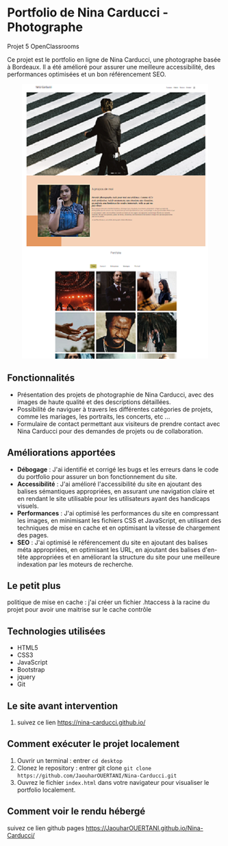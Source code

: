 # Portfolio de Nina Carducci - Photographe
Projet 5 OpenClassrooms

Ce projet est le portfolio en ligne de Nina Carducci, une photographe basée à Bordeaux. Il a été amélioré pour assurer une meilleure accessibilité, des performances optimisées et un bon référencement SEO.

<div align="center">
<img src="./assets/images/Screen site Nina Carducci.png">
</div>

## Fonctionnalités
- Présentation des projets de photographie de Nina Carducci, avec des images de haute qualité et des descriptions détaillées.
- Possibilité de naviguer à travers les différentes catégories de projets, comme les mariages, les portraits, les  concerts, etc ...
- Formulaire de contact permettant aux visiteurs de prendre contact avec Nina Carducci pour des demandes de projets ou de collaboration.
## Améliorations apportées
- **Débogage** : J'ai identifié et corrigé les bugs et les erreurs dans le code du portfolio pour assurer un bon fonctionnement du site.
- **Accessibilité** : J'ai amélioré l'accessibilité du site en ajoutant des balises sémantiques appropriées, en assurant une navigation claire et en rendant le site utilisable pour les utilisateurs ayant des handicaps visuels.
- **Performances** : J'ai optimisé les performances du site en compressant les images, en minimisant les fichiers CSS et JavaScript, en utilisant des techniques de mise en cache et en optimisant la vitesse de chargement des pages.
- **SEO** : J'ai optimisé le référencement du site en ajoutant des balises méta appropriées, en optimisant les URL, en ajoutant des balises d'en-tête appropriées et en améliorant la structure du site pour une meilleure indexation par les moteurs de recherche.
## Le petit plus
politique de mise en cache : j'ai créer un fichier .htaccess à la racine du projet pour avoir une maitrise sur le cache contrôle
## Technologies utilisées
- HTML5
- CSS3
- JavaScript
- Bootstrap
- jquery
- Git
## Le site avant intervention
1. suivez ce lien https://nina-carducci.github.io/
## Comment exécuter le projet localement
1. Ouvrir un terminal : entrer `cd desktop`
2. Clonez le repository : entrer git clone `git clone https://github.com/JaouharOUERTANI/Nina-Carducci.git`
3. Ouvrez le fichier `index.html` dans votre navigateur pour visualiser le portfolio localement.
## Comment voir le rendu hébergé
suivez ce lien github pages https://JaouharOUERTANI.github.io/Nina-Carducci/
